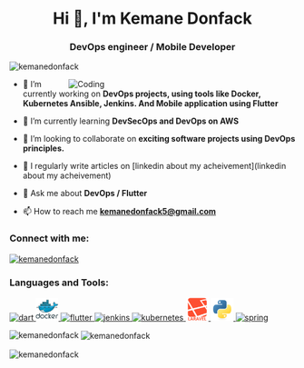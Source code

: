 <h1 align="center">Hi 👋, I'm Kemane Donfack</h1>
<h3 align="center">DevOps engineer / Mobile Developer</h3>

<p align="left"> <img src="https://komarev.com/ghpvc/?username=kemanedonfack&label=Profile%20views&color=0e75b6&style=flat" alt="kemanedonfack" /> </p>

<img align="right" alt="Coding" width="400" src="https://www.contrastsecurity.com/hs-fs/hubfs/images/DevOps%20Solutions/devops-old-way.gif?width=1322&name=devops-old-way.gif">

- 🔭 I’m currently working on **DevOps projects, using tools like Docker, Kubernetes Ansible, Jenkins. And Mobile application using Flutter**

- 🌱 I’m currently learning **DevSecOps and DevOps on AWS**

- 👯 I’m looking to collaborate on **exciting software projects using DevOps principles.**

- 📝 I regularly write articles on [linkedin about my acheivement](linkedin about my acheivement)

- 💬 Ask me about **DevOps / Flutter**

- 📫 How to reach me **kemanedonfack5@gmail.com**

<h3 align="left">Connect with me:</h3>
<p align="left">
<a href="https://linkedin.com/in/kemane-donfack" target="blank"><img align="center" src="https://raw.githubusercontent.com/rahuldkjain/github-profile-readme-generator/master/src/images/icons/Social/linked-in-alt.svg" alt="kemanedonfack" height="30" width="40" /></a>
</p>

<h3 align="left">Languages and Tools:</h3>
<p align="left"> <a href="https://dart.dev" target="_blank" rel="noreferrer"> <img src="https://www.vectorlogo.zone/logos/dartlang/dartlang-icon.svg" alt="dart" width="40" height="40"/> </a> <a href="https://www.docker.com/" target="_blank" rel="noreferrer"> <img src="https://raw.githubusercontent.com/devicons/devicon/master/icons/docker/docker-original-wordmark.svg" alt="docker" width="40" height="40"/> </a> <a href="https://flutter.dev" target="_blank" rel="noreferrer"> <img src="https://www.vectorlogo.zone/logos/flutterio/flutterio-icon.svg" alt="flutter" width="40" height="40"/> </a> <a href="https://www.jenkins.io" target="_blank" rel="noreferrer"> <img src="https://www.vectorlogo.zone/logos/jenkins/jenkins-icon.svg" alt="jenkins" width="40" height="40"/> </a> <a href="https://kubernetes.io" target="_blank" rel="noreferrer"> <img src="https://www.vectorlogo.zone/logos/kubernetes/kubernetes-icon.svg" alt="kubernetes" width="40" height="40"/> </a> <a href="https://laravel.com/" target="_blank" rel="noreferrer"> <img src="https://raw.githubusercontent.com/devicons/devicon/master/icons/laravel/laravel-plain-wordmark.svg" alt="laravel" width="40" height="40"/> </a> <a href="https://www.python.org" target="_blank" rel="noreferrer"> <img src="https://raw.githubusercontent.com/devicons/devicon/master/icons/python/python-original.svg" alt="python" width="40" height="40"/> </a> <a href="https://spring.io/" target="_blank" rel="noreferrer"> <img src="https://www.vectorlogo.zone/logos/springio/springio-icon.svg" alt="spring" width="40" height="40"/> </a> </p>

<p><img align="left" src="https://github-readme-stats.vercel.app/api/top-langs?username=kemanedonfack&show_icons=true&locale=en&layout=compact" alt="kemanedonfack" /></p>

<p>&nbsp;<img align="center" src="https://github-readme-stats.vercel.app/api?username=kemanedonfack&show_icons=true&locale=en" alt="kemanedonfack" /></p>

<p><img align="center" src="https://github-readme-streak-stats.herokuapp.com/?user=kemanedonfack&" alt="kemanedonfack" /></p>
